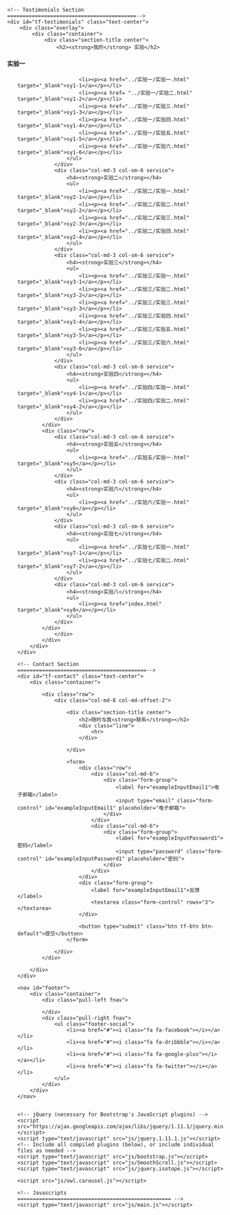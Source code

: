 
<!DOCTYPE html>
<html lang="en">
  <head>
  
    <!-- Testimonials Section
    ==========================================-->
    <div id="tf-testimonials" class="text-center">
        <div class="overlay">
            <div class="container">
                <div class="section-title center">
                    <h2><strong>我的</strong> 实验</h2>
 <div class="space"></div>
            <div class="row">
                <div class="col-md-3 col-sm-6 service">
                    <h4><strong>实验一</strong></h4>
                    <ul>
              
                        <li><p><a href="../实验一/实验一.html" target="_blank">sy1-1</a></p></li>
                        <li><p><a href= "../实验一/实验二.html" target="_blank">sy1-2</a></p></li>
                        <li><p><a href="../实验一/实验三.html" target="_blank">sy1-3</a></p></li>
                        <li><p><a href="../实验一/实验四.html" target="_blank">sy1-4</a></p></li>
                        <li><p><a href="../实验一/实验五.html" target="_blank">sy1-5</a></p></li>
						<li><p><a href="../实验一/实验六.html" target="_blank">sy1-6</a></p></li>
                    </ul>
                </div>
                <div class="col-md-3 col-sm-6 service">
                    <h4><strong>实验二</strong></h4>
                    <ul>
                        <li><p><a href="../实验二/实验一.html" target="_blank">sy2-1</a></p></li>
                        <li><p><a href="../实验二/实验二.html" target="_blank">sy2-2</a></p></li>
                        <li><p><a href="../实验二/实验三.html" target="_blank">sy2-3</a></p></li>
                        <li><p><a href="../实验二/实验四.html" target="_blank">sy2-4</a></p></li>
                    </ul>
                </div>
                <div class="col-md-3 col-sm-6 service">
                    <h4><strong>实验三</strong></h4>
                    <ul>
                        <li><p><a href="../实验三/实验一.html" target="_blank">sy3-1</a></p></li>
                        <li><p><a href="../实验三/实验二.html" target="_blank">sy3-2</a></p></li>
                        <li><p><a href="../实验三/实验三.html" target="_blank">sy3-3</a></p></li>
                        <li><p><a href="../实验三/实验四.html" target="_blank">sy3-4</a></p></li>
                        <li><p><a href="../实验三/实验五.html" target="_blank">sy3-5</a></p></li>
                        <li><p><a href="../实验三/实验六.html" target="_blank">sy3-6</a></p></li>
                    </ul>
                </div>
                <div class="col-md-3 col-sm-6 service">
                    <h4><strong>实验四</strong></h4>
                    <ul>
                        <li><p><a href="../实验四/实验一.html" target="_blank">sy4-1</a></p></li>
                        <li><p><a href="../实验四/实验二.html" target="_blank">sy4-2</a></p></li>
                    </ul>
                </div>
            </div>
            <div class="row">
                <div class="col-md-3 col-sm-6 service">
                    <h4><strong>实验五</strong></h4>
                    <ul>
                        <li><p><a href="../实验五/实验一.html" target="_blank">sy5</a></p></li>
                    </ul>
                </div>
                <div class="col-md-3 col-sm-6 service">
                    <h4><strong>实验六</strong></h4>
                    <ul>
                        <li><p><a href="../实验六/实验一.html" target="_blank">sy6</a></p></li>
                    </ul>
                </div>
                <div class="col-md-3 col-sm-6 service">
                    <h4><strong>实验七</strong></h4>
                    <ul>
                        <li><p><a href="../实验七/实验一.html" target="_blank">sy7-1</a></p></li>
                        <li><p><a href="../实验七/实验二.html" target="_blank">sy7-2</a></p></li>
                    </ul>
                </div>
                <div class="col-md-3 col-sm-6 service">
                    <h4><strong>实验八</strong></h4>
                    <ul>
                        <li><p><a href="index.html" target="_blank">sy8</a></p></li>
                    </ul>
                </div>
            </div>
				</div>
            </div>
        </div>
    </div>

    <!-- Contact Section
    ==========================================-->
    <div id="tf-contact" class="text-center">
        <div class="container">

            <div class="row">
                <div class="col-md-8 col-md-offset-2">

                    <div class="section-title center">
                        <h2>随时与我<strong>联系</strong></h2>
                        <div class="line">
                            <hr>
                        </div>
                                   
                    </div>

                    <form>
                        <div class="row">
                            <div class="col-md-6">
                                <div class="form-group">
                                    <label for="exampleInputEmail1">电子邮箱</label>
                                    <input type="email" class="form-control" id="exampleInputEmail1" placeholder="电子邮箱">
                                </div>
                            </div>
                            <div class="col-md-6">
                                <div class="form-group">
                                    <label for="exampleInputPassword1">密码</label>
                                    <input type="password" class="form-control" id="exampleInputPassword1" placeholder="密码">
                                </div>
                            </div>
                        </div>
                        <div class="form-group">
                            <label for="exampleInputEmail1">反馈</label>
                            <textarea class="form-control" rows="3"></textarea>
                        </div>
                        
                        <button type="submit" class="btn tf-btn btn-default">提交</button>
                    </form>

                </div>
            </div>

        </div>
    </div>

    <nav id="footer">
        <div class="container">
            <div class="pull-left fnav">
              
            </div>
            <div class="pull-right fnav">
                <ul class="footer-social">
                    <li><a href="#"><i class="fa fa-facebook"></i></a></li>
                    <li><a href="#"><i class="fa fa-dribbble"></i></a></li>
                    <li><a href="#"><i class="fa fa-google-plus"></i></a></li>
                    <li><a href="#"><i class="fa fa-twitter"></i></a></li>
                </ul>
            </div>
        </div>
    </nav>


    <!-- jQuery (necessary for Bootstrap's JavaScript plugins) -->
    <script src="https://ajax.googleapis.com/ajax/libs/jquery/1.11.1/jquery.min.js"></script>
    <script type="text/javascript" src="js/jquery.1.11.1.js"></script>
    <!-- Include all compiled plugins (below), or include individual files as needed -->
    <script type="text/javascript" src="js/bootstrap.js"></script>
    <script type="text/javascript" src="js/SmoothScroll.js"></script>
    <script type="text/javascript" src="js/jquery.isotope.js"></script>

    <script src="js/owl.carousel.js"></script>

    <!-- Javascripts
    ================================================== -->
    <script type="text/javascript" src="js/main.js"></script>

  </body>
</html>
